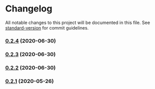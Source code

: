 # Changelog

All notable changes to this project will be documented in this file. See [standard-version](https://github.com/conventional-changelog/standard-version) for commit guidelines.

### [0.2.4](https://github.com/ikhsanalatsary/multer-sharp-s3/compare/v0.2.3...v0.2.4) (2020-06-30)

### [0.2.3](https://github.com/ikhsanalatsary/multer-sharp-s3/compare/v0.2.2...v0.2.3) (2020-06-30)

### [0.2.2](https://github.com/ikhsanalatsary/multer-sharp-s3/compare/v0.2.1...v0.2.2) (2020-06-30)

### [0.2.1](https://github.com/ikhsanalatsary/multer-sharp-s3/compare/v0.2.0...v0.2.1) (2020-05-26)
